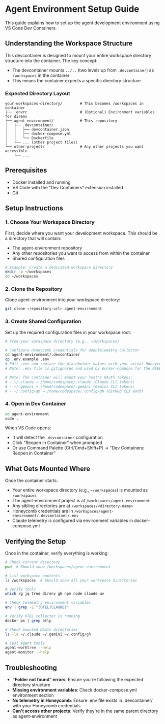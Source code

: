 # Agent Environment Setup Guide

This guide explains how to set up the agent development environment using VS Code Dev Containers.

## Understanding the Workspace Structure

This devcontainer is designed to mount your entire workspace directory structure into the container. The key concept:

- The devcontainer mounts `../..` (two levels up from `.devcontainer`) as `/workspaces` in the container
- This means the container expects a specific directory structure

### Expected Directory Layout

```
your-workspaces-directory/        # This becomes /workspaces in container
├── .envrc                        # (Optional) Environment variables for direnv
├── agent-environment/            # This repository
│   ├── .devcontainer/
│   │   ├── devcontainer.json
│   │   ├── docker-compose.yml
│   │   └── Dockerfile
│   └── ... (other project files)
└── other-project/                # Any other projects you want accessible
    └── ...
```

## Prerequisites

- Docker installed and running
- VS Code with the "Dev Containers" extension installed
- Git

## Setup Instructions

### 1. Choose Your Workspace Directory

First, decide where you want your development workspace. This should be a directory that will contain:
- The agent-environment repository
- Any other repositories you want to access from within the container
- Shared configuration files

```bash
# Example: Create a dedicated workspace directory
mkdir -p ~/workspaces
cd ~/workspaces
```

### 2. Clone the Repository

Clone agent-environment into your workspace directory:

```bash
git clone <repository-url> agent-environment
```

### 3. Create Shared Configuration

Set up the required configuration files in your workspace root:

```bash
# From your workspace directory (e.g., ~/workspaces)

# Configure Honeycomb credentials for OpenTelemetry collector
cd agent-environment/.devcontainer
cp .env.example .env
# Edit .env and replace the placeholder values with your actual Honeycomb credentials
# Note: .env file is gitignored and used by docker-compose for the OTEL collector

# Note: The container will mount your host's OAuth tokens:
# - ~/.claude → /home/codespace/.claude (Claude CLI tokens)
# - ~/.gemini → /home/codespace/.gemini (Gemini CLI tokens)
# - ~/.config/gh → /home/codespace/.config/gh (GitHub CLI auth)
```

### 4. Open in Dev Container

```bash
cd agent-environment
code .
```

When VS Code opens:
- It will detect the `.devcontainer` configuration
- Click "Reopen in Container" when prompted
- Or use Command Palette (Ctrl/Cmd+Shift+P) → "Dev Containers: Reopen in Container"

## What Gets Mounted Where

Once the container starts:
- Your entire workspace directory (e.g., `~/workspaces`) is mounted as `/workspaces`
- The agent-environment project is at `/workspaces/agent-environment`
- Any sibling directories are at `/workspaces/<directory-name>`
- Honeycomb credentials are in `/workspaces/agent-environment/.devcontainer/.env`
- Claude telemetry is configured via environment variables in docker-compose.yml


## Verifying the Setup

Once in the container, verify everything is working:

```bash
# Check current directory
pwd  # Should show /workspaces/agent-environment

# List workspace contents
ls /workspaces  # Should show all your workspace directories

# Verify tools
which rg jq tree direnv gh npm node claude uv

# Check telemetry environment variables
env | grep -E "(OTEL|CLAUDE)"

# Verify OTEL collector is running
docker ps | grep otlp

# Check mounted OAuth directories
ls -la ~/.claude ~/.gemini ~/.config/gh

# Test agent tools
agent-worktree --help
agent-monitor --help
```

## Troubleshooting

- **"Folder not found" errors**: Ensure you're following the expected directory structure
- **Missing environment variables**: Check docker-compose.yml environment section
- **No telemetry in Honeycomb**: Ensure .env file exists in .devcontainer/ with your Honeycomb credentials
- **Can't access other projects**: Verify they're in the same parent directory as agent-environment